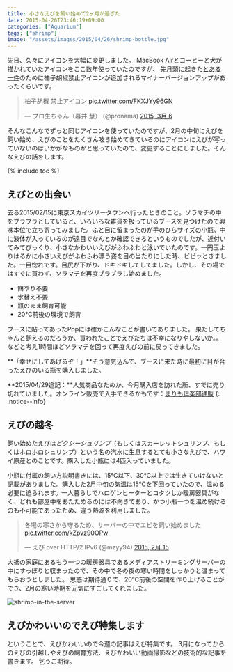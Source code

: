 ```yaml
---
title: 小さなえびを飼い始めて2ヶ月が過ぎた
date: 2015-04-26T23:46:19+09:00
categories: ["Aquarium"]
tags: ["shrimp"]
image: "/assets/images/2015/04/26/shrimp-bottle.jpg"
---
```


先日、久々にアイコンを大幅に変更しました。
MacBook Airとコーヒーと犬が描かれていたアイコンをここ数年使っていたのですが、
先月頭に起きた[とある一件](../2015/2015-03-06-yuzu-trouble.md)のために柚子胡椒禁止アイコンが追加されるマイナーバージョンアップがあったくらいです。

<blockquote class="twitter-tweet" lang="ja"><p>柚子胡椒 禁止アイコン <a href="http://t.co/FKXJYy96GN">pic.twitter.com/FKXJYy96GN</a></p>&mdash; プロ生ちゃん（暮井 慧） (@pronama) <a href="https://twitter.com/pronama/status/573812508881870849">2015, 3月 6</a></blockquote>
<script async src="//platform.twitter.com/widgets.js" charset="utf-8"></script>

そんなこんなでずっと同じアイコンを使っていたのですが、2月の中旬にえびを飼い始め、えびのことをたくさん呟き始めてきているのにアイコンにえびが写っていないのはいかがなものかと思っていたので、変更することにしました。そんなえびの話をします。

<!-- more -->
{% include toc %}


## えびとの出会い

去る2015/02/15に東京スカイツリータウンへ行ったときのこと。ソラマチの中をブラブラとしていると、いろいろな雑貨を扱っているブースを見つけたので興味本位で立ち寄ってみました。ふと目に留まったのが手のひらサイズの小瓶。中に液体が入っているのが遠目でなんとか確認できるというものでしたが、近付いてみてびっくり、小さなかわいいえびがふわふわと泳いでいたのです。一円玉よりはるかに小さいえびがふわふわ漂う姿を目の当たりにした時、ビビッときました。一目惚れです。目尻が下がり、ドキドキしてしてました。しかし、その場ではすぐに買わず、ソラマチを再度ブラブラし始めました。

- 餌やり不要
- 水替え不要
- 瓶のまま飼育可能
- 20℃前後の環境で飼育

ブースに貼ってあったPopには確かこんなことが書いてありました。
果たしてちゃんと飼えるのだろうか、買われたことでえびたちは不幸になりやしないか。。などと考え1時間ほどソラマチを回って再度えびの前に戻ってきました。

**「幸せにしてあげるぞ！」**そう意気込んで、ブースに来た時に最初に目が合ったえびのいる瓶を購入しました。

**2015/04/29追記：**人気商品なためか、今月購入店を訪れた所、すでに売り切れていました。オンライン販売で入手できるかもです：[まりも倶楽部通販](http://www.love-marimo.com/shop/shop.html)
{: .notice--info}

## えびの越冬

飼い始めたえびは*ピクシーシュリンプ*（もしくはスカーレットシュリンプ、もしくはホロホロシュリンプ）という名の汽水に生息するとても小さなえびで、ハワイ原産とのことです。購入した小瓶には4匹入っていました。

小瓶に付属の飼い方説明書きには、15℃以下、30℃以上では生きていけないと記載がありました。購入した2月中旬の気温は15℃を下回っていたので、温める必要に迫られます。一人暮らしでハロゲンヒーターとコタツしか暖房器具がなく、どれも部屋中をあたためるのには不向きであり、かつ小瓶一つを温め続けるのも不可能であったため、違う熱源を利用しました。

<blockquote class="twitter-tweet" lang="ja"><p>冬場の寒さから守るため、サーバーの中でエビを飼い始めました <a href="http://t.co/kZpvz90OPw">pic.twitter.com/kZpvz90OPw</a></p>&mdash; えび over HTTP/2 IPv6 (@mzyy94) <a href="https://twitter.com/mzyy94/status/566981294739820547">2015, 2月 15</a></blockquote>

大抵の家庭にあるもう一つの暖房器具であるメディアストリーミングサーバーの中にすっぽりと収まったので、その中で冬の夜の寒い時間をしっかりと温まってもらおうとしました。
思惑は期待通りで、20℃前後の空間を作り上げることができ、2月の寒い時期を元気にすごしてくれました。


![shrimp-in-the-server](/assets/images/2015/04/26/shrimp-in-the-server.jpg)

## えびかわいいのでえび特集します

ということで、えびかわいいので今週の記事はえび特集です。
3月になってからのえびの引越しやえびの飼育方法、えびかわいい動画撮影などの技術的な記事を書きます。
乞うご期待。
